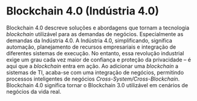 # Blockchain 4.0 (Indústria 4.0)

Blockchain 4.0 descreve soluções e abordagens que tornam a tecnologia _blockchain_ utilizável para as demandas de negócios. Especialmente as demandas da Indústria 4.0. A Indústria 4.0, simplificando, significa automação, planejamento de recursos empresariais e integração de diferentes sistemas de execução. No entanto, essa revolução industrial exige um grau cada vez maior de confiança e proteção da privacidade – é aqui que a _blockchain_ entra em ação. Ao adicionar uma _blockchain_ a sistemas de TI, acaba-se com uma integração de negócios, permitindo processos inteligentes de negócios _Cross-System/Cross-Blockchain_. Blockchain 4.0 significa tornar o Blockchain 3.0 utilizável em cenários de negócios da vida real.
